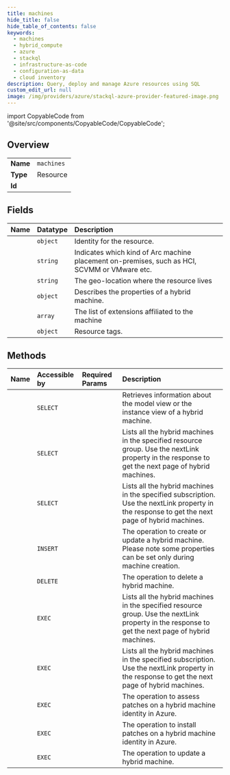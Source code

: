 ```yaml
---
title: machines
hide_title: false
hide_table_of_contents: false
keywords:
  - machines
  - hybrid_compute
  - azure    
  - stackql
  - infrastructure-as-code
  - configuration-as-data
  - cloud inventory
description: Query, deploy and manage Azure resources using SQL
custom_edit_url: null
image: /img/providers/azure/stackql-azure-provider-featured-image.png
---
```


import CopyableCode from '@site/src/components/CopyableCode/CopyableCode';




## Overview
<table><tbody>
<tr><td><b>Name</b></td><td><code>machines</code></td></tr>
<tr><td><b>Type</b></td><td>Resource</td></tr>
<tr><td><b>Id</b></td><td><CopyableCode code="azure.hybrid_compute.machines" /></td></tr>
</tbody></table>

## Fields
| Name | Datatype | Description |
|:-----|:---------|:------------|
| <CopyableCode code="identity" /> | `object` | Identity for the resource. |
| <CopyableCode code="kind" /> | `string` | Indicates which kind of Arc machine placement on-premises, such as HCI, SCVMM or VMware etc. |
| <CopyableCode code="location" /> | `string` | The geo-location where the resource lives |
| <CopyableCode code="properties" /> | `object` | Describes the properties of a hybrid machine. |
| <CopyableCode code="resources" /> | `array` | The list of extensions affiliated to the machine |
| <CopyableCode code="tags" /> | `object` | Resource tags. |
## Methods
| Name | Accessible by | Required Params | Description |
|:-----|:--------------|:----------------|:------------|
| <CopyableCode code="get" /> | `SELECT` | <CopyableCode code="machineName, resourceGroupName, subscriptionId" /> | Retrieves information about the model view or the instance view of a hybrid machine. |
| <CopyableCode code="list_by_resource_group" /> | `SELECT` | <CopyableCode code="resourceGroupName, subscriptionId" /> | Lists all the hybrid machines in the specified resource group. Use the nextLink property in the response to get the next page of hybrid machines. |
| <CopyableCode code="list_by_subscription" /> | `SELECT` | <CopyableCode code="subscriptionId" /> | Lists all the hybrid machines in the specified subscription. Use the nextLink property in the response to get the next page of hybrid machines. |
| <CopyableCode code="create_or_update" /> | `INSERT` | <CopyableCode code="machineName, resourceGroupName, subscriptionId" /> | The operation to create or update a hybrid machine. Please note some properties can be set only during machine creation. |
| <CopyableCode code="delete" /> | `DELETE` | <CopyableCode code="machineName, resourceGroupName, subscriptionId" /> | The operation to delete a hybrid machine. |
| <CopyableCode code="_list_by_resource_group" /> | `EXEC` | <CopyableCode code="resourceGroupName, subscriptionId" /> | Lists all the hybrid machines in the specified resource group. Use the nextLink property in the response to get the next page of hybrid machines. |
| <CopyableCode code="_list_by_subscription" /> | `EXEC` | <CopyableCode code="subscriptionId" /> | Lists all the hybrid machines in the specified subscription. Use the nextLink property in the response to get the next page of hybrid machines. |
| <CopyableCode code="assess_patches" /> | `EXEC` | <CopyableCode code="name, resourceGroupName, subscriptionId" /> | The operation to assess patches on a hybrid machine identity in Azure. |
| <CopyableCode code="install_patches" /> | `EXEC` | <CopyableCode code="name, resourceGroupName, subscriptionId, data__maximumDuration, data__rebootSetting" /> | The operation to install patches on a hybrid machine identity in Azure. |
| <CopyableCode code="update" /> | `EXEC` | <CopyableCode code="machineName, resourceGroupName, subscriptionId" /> | The operation to update a hybrid machine. |
